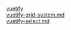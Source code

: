 [vuetify](https://nuxtjs.org/docs/2.x/get-started/routing)<br>
[vuetify-grid-system.md](https://github.com/EricTarantino/nuxt-application/blob/socket.io/doc/vuetify-grid-system.md)<br>
[vuetify-select.md](https://github.com/EricTarantino/nuxt-application/blob/socket.io/doc/vuetify-selects.md)